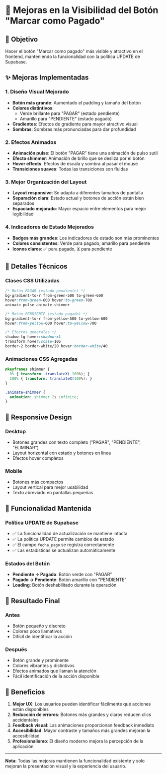 # 🎨 Mejoras en la Visibilidad del Botón "Marcar como Pagado"

## 🎯 Objetivo
Hacer el botón "Marcar como pagado" más visible y atractivo en el frontend, manteniendo la funcionalidad con la política UPDATE de Supabase.

## ✨ Mejoras Implementadas

### 1. **Diseño Visual Mejorado**
- **Botón más grande**: Aumentado el padding y tamaño del botón
- **Colores distintivos**: 
  - Verde brillante para "PAGAR" (estado pendiente)
  - Amarillo para "PENDIENTE" (estado pagado)
- **Gradientes**: Efectos de gradiente para mayor atractivo visual
- **Sombras**: Sombras más pronunciadas para dar profundidad

### 2. **Efectos Animados**
- **Animación pulse**: El botón "PAGAR" tiene una animación de pulso sutil
- **Efecto shimmer**: Animación de brillo que se desliza por el botón
- **Hover effects**: Efectos de escala y sombra al pasar el mouse
- **Transiciones suaves**: Todas las transiciones son fluidas

### 3. **Mejor Organización del Layout**
- **Layout responsive**: Se adapta a diferentes tamaños de pantalla
- **Separación clara**: Estado actual y botones de acción están bien separados
- **Espaciado mejorado**: Mayor espacio entre elementos para mejor legibilidad

### 4. **Indicadores de Estado Mejorados**
- **Badges más grandes**: Los indicadores de estado son más prominentes
- **Colores consistentes**: Verde para pagado, amarillo para pendiente
- **Iconos claros**: ✅ para pagado, ⏳ para pendiente

## 🎨 Detalles Técnicos

### Clases CSS Utilizadas
```css
/* Botón PAGAR (estado pendiente) */
bg-gradient-to-r from-green-500 to-green-600 
hover:from-green-600 hover:to-green-700 
animate-pulse animate-shimmer

/* Botón PENDIENTE (estado pagado) */
bg-gradient-to-r from-yellow-500 to-yellow-600 
hover:from-yellow-600 hover:to-yellow-700

/* Efectos generales */
shadow-lg hover:shadow-xl
transform hover:scale-105
border-2 border-white/20 hover:border-white/40
```

### Animaciones CSS Agregadas
```css
@keyframes shimmer {
  0% { transform: translateX(-100%); }
  100% { transform: translateX(100%); }
}

.animate-shimmer {
  animation: shimmer 2s infinite;
}
```

## 📱 Responsive Design

### Desktop
- Botones grandes con texto completo ("PAGAR", "PENDIENTE", "ELIMINAR")
- Layout horizontal con estado y botones en línea
- Efectos hover completos

### Mobile
- Botones más compactos
- Layout vertical para mejor usabilidad
- Texto abreviado en pantallas pequeñas

## 🔧 Funcionalidad Mantenida

### Política UPDATE de Supabase
- ✅ La funcionalidad de actualización se mantiene intacta
- ✅ La política UPDATE permite cambios de estado
- ✅ El campo `fecha_pago` se registra correctamente
- ✅ Las estadísticas se actualizan automáticamente

### Estados del Botón
- **Pendiente → Pagado**: Botón verde con "PAGAR"
- **Pagado → Pendiente**: Botón amarillo con "PENDIENTE"
- **Loading**: Botón deshabilitado durante la operación

## 🎯 Resultado Final

### Antes
- Botón pequeño y discreto
- Colores poco llamativos
- Difícil de identificar la acción

### Después
- Botón grande y prominente
- Colores vibrantes y distintivos
- Efectos animados que llaman la atención
- Fácil identificación de la acción disponible

## 🚀 Beneficios

1. **Mejor UX**: Los usuarios pueden identificar fácilmente qué acciones están disponibles
2. **Reducción de errores**: Botones más grandes y claros reducen clics accidentales
3. **Feedback visual**: Las animaciones proporcionan feedback inmediato
4. **Accesibilidad**: Mayor contraste y tamaños más grandes mejoran la accesibilidad
5. **Profesionalismo**: El diseño moderno mejora la percepción de la aplicación

---

**Nota**: Todas las mejoras mantienen la funcionalidad existente y solo mejoran la presentación visual y la experiencia del usuario. 